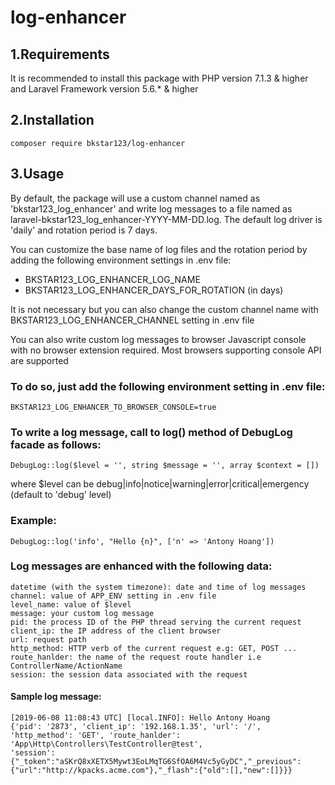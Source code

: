 # log-enhancer

## 1.Requirements  

It is recommended to install this package with PHP version 7.1.3 & higher and Laravel Framework version 5.6.* & higher

## 2.Installation  
    composer require bkstar123/log-enhancer 

## 3.Usage

By default, the package will use a custom channel named as 'bkstar123_log_enhancer' and write log messages to a file named as laravel-bkstar123_log_enhancer-YYYY-MM-DD.log. The default log driver is 'daily' and rotation period is 7 days.  

You can customize the base name of log files and the rotation period by adding the following environment settings in .env file:  
- BKSTAR123_LOG_ENHANCER_LOG_NAME  
- BKSTAR123_LOG_ENHANCER_DAYS_FOR_ROTATION (in days)  

It is not necessary but you can also change the custom channel name with BKSTAR123_LOG_ENHANCER_CHANNEL setting in .env file  

You can also write custom log messages to browser Javascript console with no browser extension required. Most browsers supporting console API are supported  

### To do so, just add the following environment setting in .env file:  
    BKSTAR123_LOG_ENHANCER_TO_BROWSER_CONSOLE=true

### To write a log message, call to log() method of DebugLog facade as follows:  
    DebugLog::log($level = '', string $message = '', array $context = [])

where $level can be debug|info|notice|warning|error|critical|emergency (default to 'debug' level)  

### Example:  
    DebugLog::log('info', "Hello {n}", ['n' => 'Antony Hoang'])

### Log messages are enhanced with the following data:  
    datetime (with the system timezone): date and time of log messages  
    channel: value of APP_ENV setting in .env file  
    level_name: value of $level  
    message: your custom log message  
    pid: the process ID of the PHP thread serving the current request
    client_ip: the IP address of the client browser
    url: request path
    http_method: HTTP verb of the current request e.g: GET, POST ...
    route_hanlder: the name of the request route handler i.e ControllerName/ActionName
    session: the session data associated with the request

#### Sample log message:
    [2019-06-08 11:08:43 UTC] [local.INFO]: Hello Antony Hoang
    {'pid': '2873', 'client_ip': '192.168.1.35', 'url': '/', 'http_method': 'GET', 'route_hanlder': 'App\Http\Controllers\TestController@test', 
    'session': {"_token":"aSKrQ8xXETX5Mywt3EoLMqTG6SfOA6M4Vc5yGyDC","_previous":{"url":"http://kpacks.acme.com"},"_flash":{"old":[],"new":[]}}}